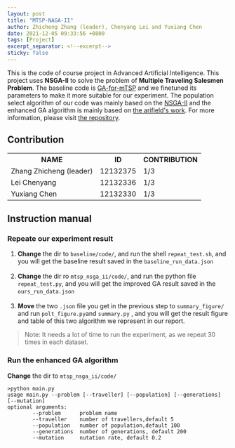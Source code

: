 ```yaml
---
layout: post
title: "MTSP-NAGA-II"
author: Zhicheng Zhang (leader), Chenyang Lei and Yuxiang Chen
date: 2021-12-05 09:33:56 +0800
tags: [Project]
excerpt_separator: <!--excerpt-->
sticky: false
---
```


This is the code of course project in Advanced Artificial Intelligence. This project uses **NSGA-II** to solve the problem of **Multiple Traveling Salesmen Problem**.<!--excerpt--> The baseline code is [GA-for-mTSP](https://github.com/Anupal/GA-for-mTSP) and we finetuned its parameters to make it more suitable for our experiment. The population select algorithm of our code was mainly based on the [NSGA-II](https://github.com/haris989/NSGA-II) and the enhanced GA algorithm is mainly based on [the arifield's work](ttps://github.com/ariefield/MTSP-Genetic). For more information, please visit [the repository](https://github.com/ZZwarn1998/MTSP_NSGA_II).  

## Contribution

<table>
<tr>
    <th>NAME</th>
    <th>ID</th>
    <th>CONTRIBUTION</th>
</tr>
<tr>
    <td>Zhang Zhicheng (leader)</td>
    <td>12132375</td>
    <td>1/3</td>
</tr>
<tr>
    <td>Lei Chenyang</td>
    <td>12132336</td>
    <td>1/3</td>
</tr>
<tr>
    <td>Yuxiang Chen</td>
    <td>12132330</td>
    <td>1/3</td>
</tr>
</table>

## Instruction manual
### Repeate our experiment result
1. **Change** the dir to `baseline/code/`, and run the shell `repeat_test.sh`, and
 you will get the baseline result saved in the `baseline_run_data.json`<br/><br/>
2. **Change** the dir ro `mtsp_nsga_ii/code/`, and run the python file `repeat_test.py`, and
you will get the improved GA result saved in the `ours_run_data.json`<br/><br/>
3. **Move** the two `.json` file you get in the previous step to `summary_figure/` and run `polt_figure.py`and `summary.py` , and you will get the result figure and table of this two algorithm we represent in  our report.

> Note: It needs a lot of time to run the experiment, as we repeat 30 times in each dataset.

### Run the enhanced GA algorithm
**Change** the dir to `mtsp_nsga_ii/code/`
 ```
 >python main.py 
 usage main.py --problem [--traveller] [--population] [--generations] [--mutation]
 optional arguments:
         --problem      problem name
         --traveller    number of travellers,default 5
         --population   number of population,default 100
         --generations  number of generations, default 200
         --mutation     nutation rate, default 0.2
 ```
 
<!-- * If you just want to obtain the results of six data sets stored in **mtsp_nsga_ii/data**, you can run **mtsp_nsga_ii/code/repeat_test.py**.   
* If you add a new data set in **mtsp_nsga_ii/data**, please remember to add the the name of new data set to the parameter  **`problem_name_list`**, which can be found in **mtsp_nsga_ii/code/repeat_test.py**, and then run **mtsp_nsga_ii/code/repeat_test.py**.  
* If you want to modify **the number of traveling salesman**, **the number of populations**, **the number of trainings**, **mutation rate**, and **the number of program repetitions**, you can modify **`num_travellers`**, **`population_size`** , **`generations`**, **`mutation_rate`** and **`repeat_times`** separately. You can find them in **mtsp_nsga_ii/code/repeat_test.py**. -->

<!-- ## File manifest  
─MTSP_NSGA_II-master
    │  README.md
    │
    ├─.idea
    │  │  .gitignore
    │  │  deployment.xml
    │  │  misc.xml
    │  │  modules.xml
    │  │  MTSP_NSGA_II.iml
    │  │  other.xml
    │  │  vcs.xml
    │  │  workspace.xml
    │  │
    │  └─inspectionProfiles
    │          profiles_settings.xml
    │          Project_Default.xml
    │
    ├─baseline
    │  │  dustbin.py
    │  │  galogic.py
    │  │  globals.py
    │  │  main.py
    │  │  nodenum.py
    │  │  population.py
    │  │  README.md
    │  │  repeat_test.sh
    │  │  route.py
    │  │  routemanager.py
    │  │
    │  └─data
    │          mtsp100.txt
    │          mtsp150.txt
    │          mtsp51.txt
    │          pr152.txt
    │          pr226.txt
    │          pr76.txt
    │
    ├─code
    │  └─__pycache__
    │          chromosome.cpython-36.pyc
    │          GA.cpython-36.pyc
    │          globalManager.cpython-36.pyc
    │          Node.cpython-36.pyc
    │          nodeManager.cpython-36.pyc
    │          Population.cpython-36.pyc
    │          test.cpython-36.pyc
    │          test2.cpython-36.pyc
    │
    ├─mtsp_nsga_ii
    │  ├─code
    │  │      chromosome.py
    │  │      ga.py
    │  │      node.py
    │  │      nodemanager.py
    │  │      nsga_ii.py
    │  │      repeat_test.py
    │  │
    │  └─data
    │          mtsp100.txt
    │          mtsp150.txt
    │          mtsp51.txt
    │          pr152.txt
    │          pr226.txt
    │          pr76.txt
    │
    └─summary_figure
            baseline_run_data.json
            ours_run_data.json
            plot_figure.py
            summary.py
            unite.svg   -->
                 
                   
   
